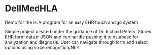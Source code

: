 # DellMedHLA
Demo for the HLA program for an easy EHR touch and go system

Simple project created under the guidance of Dr. Richard Peters. Stores EHR form data in JSON and can 
handle pushing it to database for analyzation and diagnosis. User can navigate through form and select options using voice recognition/NLP.
